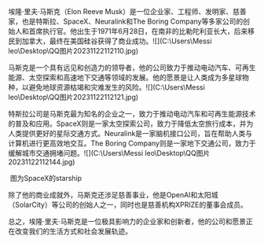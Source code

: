 埃隆·里夫·马斯克（Elon Reeve Musk）是一位企业家、工程师、发明家、慈善家，也是特斯拉、SpaceX、Neuralink和The Boring Company等多家公司的创始人和首席执行官。他出生于1971年6月28日，在南非的比勒陀利亚长大，后来移民到加拿大，最终在美国硅谷获得了商业成功。![](C:\Users\Messi leo\Desktop\QQ图片20231122112110.jpg)

马斯克是一个具有远见和创造力的领导者，他的公司致力于推动电动汽车、可再生能源、太空探索和高速地下交通等领域的发展。他的愿景是让人类成为多星球物种，以避免地球资源枯竭和灾难发生的风险。![](C:\Users\Messi leo\Desktop\QQ图片20231122112121.jpg)

特斯拉公司是马斯克最为知名的企业之一，致力于推动电动汽车和可再生能源技术的普及和应用。SpaceX则是一家太空探索公司，致力于降低太空旅行成本，并为人类提供更好的星际交通方式。Neuralink是一家脑机接口公司，旨在帮助人类与计算机进行更高效地交互。The Boring Company则是一家地下交通公司，致力于缓解城市交通拥堵问题。![](C:\Users\Messi leo\Desktop\QQ图片20231122112144.jpg)

​                                                                                     图为SpaceX的starship

除了他的商业成就外，马斯克还涉足慈善事业，他是OpenAI和太阳城（SolarCity）等公司的创始人之一，同时也是慈善机构XPRIZE的董事会成员。

总之，埃隆·里夫·马斯克是一位极具影响力的企业家和创新者，他的公司和愿景正在改变我们的生活方式和社会发展轨迹。